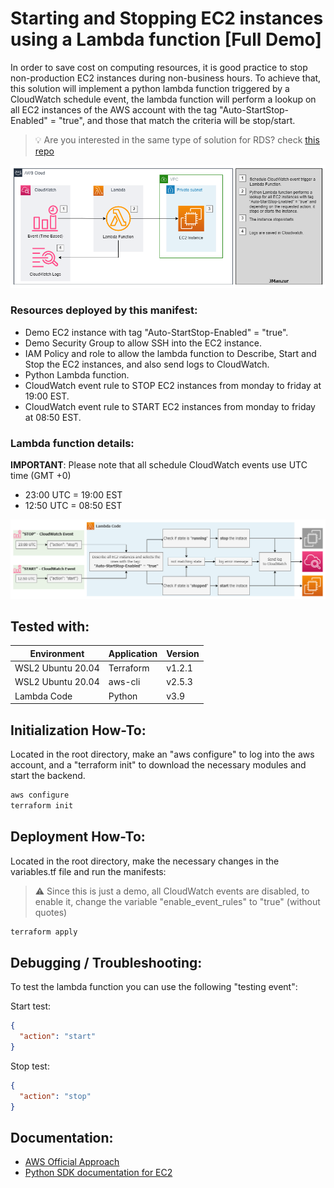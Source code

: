 # Starting and Stopping EC2 instances using a Lambda function [Full Demo]

In order to save cost on computing resources, it is good practice to stop non-production EC2 instances during non-business hours. To achieve that, this solution will implement a python lambda function triggered by a CloudWatch schedule event, the lambda function will perform a lookup on all EC2 instances of the AWS account with the tag "Auto-StartStop-Enabled" = "true", and those that match the criteria will be stop/start.

> :bulb: Are you interested in the same type of solution for RDS? check [this repo](https://github.com/JManzur/StartStopRDS)

![App Screenshot](images/Auto-StartStop-Demo-EC2.drawio.png)

### **Resources deployed by this manifest**:
- Demo EC2 instance with tag "Auto-StartStop-Enabled" = "true".
- Demo Security Group to allow SSH into the EC2 instance.
- IAM Policy and role to allow the lambda function to Describe, Start and Stop the EC2 instances, and also send logs to CloudWatch.
- Python Lambda function. 
- CloudWatch event rule to STOP EC2 instances from monday to friday at 19:00 EST.
- CloudWatch event rule to START EC2 instances from monday to friday at 08:50 EST.

### **Lambda function details**:

**IMPORTANT**: Please note that all schedule CloudWatch events use UTC time (GMT +0)
- 23:00 UTC = 19:00 EST
- 12:50 UTC = 08:50 EST

![App Screenshot](images/Auto-StartStop-Demo-EC2-Lambda.drawio.png)

## Tested with: 

| Environment | Application | Version  |
| ----------------- |-----------|---------|
| WSL2 Ubuntu 20.04 | Terraform | v1.2.1  |
| WSL2 Ubuntu 20.04 | aws-cli | v2.5.3  |
| Lambda Code | Python | v3.9  |

## Initialization How-To:

Located in the root directory, make an "aws configure" to log into the aws account, and a "terraform init" to download the necessary modules and start the backend.

```bash
aws configure
terraform init
```

## Deployment How-To:

Located in the root directory, make the necessary changes in the variables.tf file and run the manifests:

> :warning: Since this is just a demo, all CloudWatch events are disabled, to enable it, change the variable "enable_event_rules" to "true" (without quotes)

```bash
terraform apply
```

## Debugging / Troubleshooting:

To test the lambda function you can use the following "testing event":

Start test:
```json
{
  "action": "start"
}
```

Stop test:
```json
{
  "action": "stop"
}
```


## Documentation:

- [AWS Official Approach](https://aws.amazon.com/es/premiumsupport/knowledge-center/start-stop-lambda-cloudwatch/)
- [Python SDK documentation for EC2](https://boto3.amazonaws.com/v1/documentation/api/latest/reference/services/ec2.html)